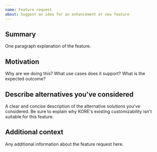 ```yaml
---
name: Feature request
about: Suggest an idea for an enhancement or new feature
---
```


<!--

Thanks for taking an interest in KORE!

If you have a question that starts with "How to...", please see the KORE Documentation First only after not finding the answer there then Create a github issue that starts with "[HOWTO]" followed by a short consise statement of your question.
The GitHub issue tracker's primary purpose is to deal with bug reports and feature requests for the project itself.

Keep in mind that by filing an issue, you are expected to comply with KORE's Code of Conduct, including treating everyone with respect: https://github.com/Eforen/KORE/blob/master/CODE_OF_CONDUCT.md

The following is a suggested template to structure your pull request, you can find more guidelines at https://github.com/Eforen/KORE/blob/master/CONTRIBUTING.md#new-features, https://github.com/Eforen/KORE/blob/master/CONTRIBUTING.md#writing-patches, and https://github.com/Eforen/KORE/blob/master/CONTRIBUTING.md#submitting-patches

-->

## Summary

One paragraph explanation of the feature.

## Motivation

Why are we doing this? What use cases does it support? What is the expected outcome?

## Describe alternatives you've considered

A clear and concise description of the alternative solutions you've considered. Be sure to explain why KORE's existing customizability isn't suitable for this feature.

## Additional context

Any additional information about the feature request here.